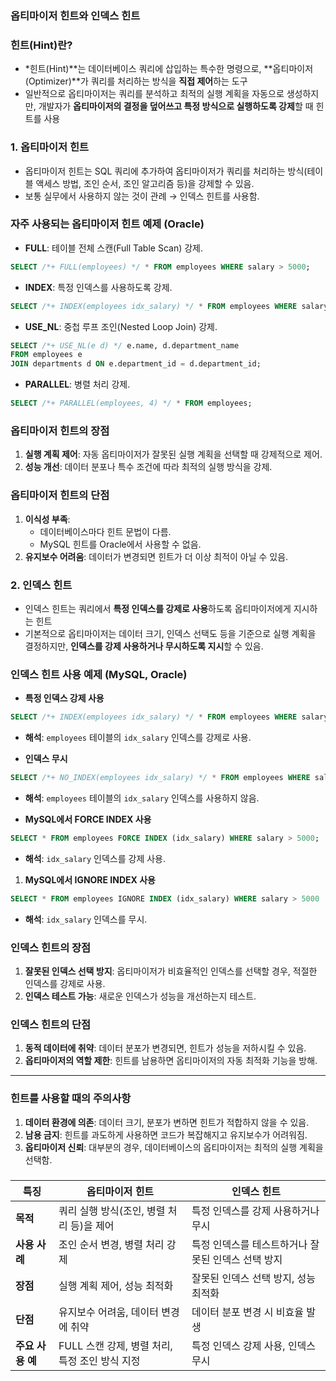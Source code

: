 ### **옵티마이저 힌트와 인덱스 힌트**

### **힌트(Hint)란?**

- *힌트(Hint)**는 데이터베이스 쿼리에 삽입하는 특수한 명령으로, **옵티마이저(Optimizer)**가 쿼리를 처리하는 방식을 **직접 제어**하는 도구
- 일반적으로 옵티마이저는 쿼리를 분석하고 최적의 실행 계획을 자동으로 생성하지만, 개발자가 **옵티마이저의 결정을 덮어쓰고 특정 방식으로 실행하도록 강제**할 때 힌트를 사용

### **1. 옵티마이저 힌트**

- 옵티마이저 힌트는 SQL 쿼리에 추가하여 옵티마이저가 쿼리를 처리하는 방식(테이블 액세스 방법, 조인 순서, 조인 알고리즘 등)을 강제할 수 있음.
- 보통 실무에서 사용하지 않는 것이 관례 → 인덱스 힌트를 사용함.

### **자주 사용되는 옵티마이저 힌트 예제 (Oracle)**
   - **FULL**: 테이블 전체 스캔(Full Table Scan) 강제.
```sql
SELECT /*+ FULL(employees) */ * FROM employees WHERE salary > 5000;
```
- **INDEX**: 특정 인덱스를 사용하도록 강제.

```sql
SELECT /*+ INDEX(employees idx_salary) */ * FROM employees WHERE salary > 5000;
```

- **USE_NL**: 중첩 루프 조인(Nested Loop Join) 강제.

```sql
SELECT /*+ USE_NL(e d) */ e.name, d.department_name
FROM employees e
JOIN departments d ON e.department_id = d.department_id;

```

- **PARALLEL**: 병렬 처리 강제.

```sql
SELECT /*+ PARALLEL(employees, 4) */ * FROM employees;
```

### **옵티마이저 힌트의 장점**

1. **실행 계획 제어**: 자동 옵티마이저가 잘못된 실행 계획을 선택할 때 강제적으로 제어.
2. **성능 개선**: 데이터 분포나 특수 조건에 따라 최적의 실행 방식을 강제.

### **옵티마이저 힌트의 단점**

1. **이식성 부족**:
    - 데이터베이스마다 힌트 문법이 다름.
    - MySQL 힌트를 Oracle에서 사용할 수 없음.
2. **유지보수 어려움**: 데이터가 변경되면 힌트가 더 이상 최적이 아닐 수 있음.

### **2. 인덱스 힌트**

- 인덱스 힌트는 쿼리에서 **특정 인덱스를 강제로 사용**하도록 옵티마이저에게 지시하는 힌트
- 기본적으로 옵티마이저는 데이터 크기, 인덱스 선택도 등을 기준으로 실행 계획을 결정하지만, **인덱스를 강제 사용하거나 무시하도록 지시**할 수 있음.

### **인덱스 힌트 사용 예제 (MySQL, Oracle)**

- **특정 인덱스 강제 사용**

```sql
SELECT /*+ INDEX(employees idx_salary) */ * FROM employees WHERE salary > 5000;

```

- **해석**: `employees` 테이블의 `idx_salary` 인덱스를 강제로 사용.

- **인덱스 무시**

```sql
SELECT /*+ NO_INDEX(employees idx_salary) */ * FROM employees WHERE salary > 5000;
```

- **해석**: `employees` 테이블의 `idx_salary` 인덱스를 사용하지 않음.

-  **MySQL에서 FORCE INDEX 사용**

```sql
SELECT * FROM employees FORCE INDEX (idx_salary) WHERE salary > 5000;
```

- **해석**: `idx_salary` 인덱스를 강제 사용.
1. **MySQL에서 IGNORE INDEX 사용**

```sql
SELECT * FROM employees IGNORE INDEX (idx_salary) WHERE salary > 5000
```

- **해석**: `idx_salary` 인덱스를 무시.

### **인덱스 힌트의 장점**

1. **잘못된 인덱스 선택 방지**: 옵티마이저가 비효율적인 인덱스를 선택할 경우, 적절한 인덱스를 강제로 사용.
2. **인덱스 테스트 가능**: 새로운 인덱스가 성능을 개선하는지 테스트.

### **인덱스 힌트의 단점**

1. **동적 데이터에 취약**: 데이터 분포가 변경되면, 힌트가 성능을 저하시킬 수 있음.
2. **옵티마이저의 역할 제한**: 힌트를 남용하면 옵티마이저의 자동 최적화 기능을 방해.

---


### **힌트를 사용할 때의 주의사항**
1. **데이터 환경에 의존**: 데이터 크기, 분포가 변하면 힌트가 적합하지 않을 수 있음.
2. **남용 금지**: 힌트를 과도하게 사용하면 코드가 복잡해지고 유지보수가 어려워짐.
3. **옵티마이저 신뢰**: 대부분의 경우, 데이터베이스의 옵티마이저는 최적의 실행 계획을 선택함.

### 

| **특징** | **옵티마이저 힌트** | **인덱스 힌트** |
| --- | --- | --- |
| **목적** | 쿼리 실행 방식(조인, 병렬 처리 등)을 제어 | 특정 인덱스를 강제 사용하거나 무시 |
| **사용 사례** | 조인 순서 변경, 병렬 처리 강제 | 특정 인덱스를 테스트하거나 잘못된 인덱스 선택 방지 |
| **장점** | 실행 계획 제어, 성능 최적화 | 잘못된 인덱스 선택 방지, 성능 최적화 |
| **단점** | 유지보수 어려움, 데이터 변경에 취약 | 데이터 분포 변경 시 비효율 발생 |
| **주요 사용 예** | FULL 스캔 강제, 병렬 처리, 특정 조인 방식 지정 | 특정 인덱스 강제 사용, 인덱스 무시 |
